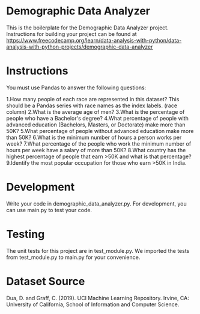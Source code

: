 # Demographic Data Analyzer

This is the boilerplate for the Demographic Data Analyzer project. Instructions for building your project can be found at https://www.freecodecamp.org/learn/data-analysis-with-python/data-analysis-with-python-projects/demographic-data-analyzer

# Instructions

You must use Pandas to answer the following questions:

1.How many people of each race are represented in this dataset? This should be a Pandas series with race names as the index labels. (race column)
2.What is the average age of men?
3.What is the percentage of people who have a Bachelor's degree?
4.What percentage of people with advanced education (Bachelors, Masters, or Doctorate) make more than 50K?
5.What percentage of people without advanced education make more than 50K?
6.What is the minimum number of hours a person works per week?
7.What percentage of the people who work the minimum number of hours per week have a salary of more than 50K?
8.What country has the highest percentage of people that earn >50K and what is that percentage?
9.Identify the most popular occupation for those who earn >50K in India.

# Development
Write your code in demographic_data_analyzer.py. For development, you can use main.py to test your code.

# Testing
The unit tests for this project are in test_module.py. We imported the tests from test_module.py to main.py for your convenience.

# Dataset Source
Dua, D. and Graff, C. (2019). UCI Machine Learning Repository. Irvine, CA: University of California, School of Information and Computer Science.
